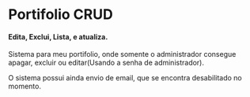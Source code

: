 <h1>Portifolio <strong>CRUD</strong></h1>
<h4>Edita, Exclui, Lista, e atualiza.</h4>
<p>Sistema para meu portifolio, onde somente o administrador consegue apagar, excluir ou editar(Usando a senha de administrador).</p>
<p>O sistema possui ainda envio de email, que se encontra desabilitado no momento.</p>
